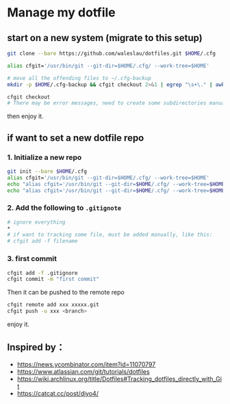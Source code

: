 # Manage my dotfile

## start on a new system (migrate to this setup)

```bash
git clone --bare https://github.com/waleslau/dotfiles.git $HOME/.cfg

alias cfgit='/usr/bin/git --git-dir=$HOME/.cfg/ --work-tree=$HOME'

# move all the offending files to ~/.cfg-backup
mkdir -p $HOME/.cfg-backup && cfgit checkout 2>&1 | egrep "\s+\." | awk {'print $1'} | xargs -I{} mv {} $HOME/.cfg-backup/{}

cfgit checkout
# There may be error messages, need to create some subdirectories manually, then execute the above script again to move the old configuration file, and then checkout again
```

then enjoy it.

## if want to set a new dotfile repo

### 1. Initialize a new repo

```bash
git init --bare $HOME/.cfg
alias cfgit='/usr/bin/git --git-dir=$HOME/.cfg/ --work-tree=$HOME'
echo "alias cfgit='/usr/bin/git --git-dir=$HOME/.cfg/ --work-tree=$HOME'" >> $HOME/.bashrc
echo "alias cfgit='/usr/bin/git --git-dir=$HOME/.cfg/ --work-tree=$HOME'" >> $HOME/.zshrc
```

### 2. Add the following to `.gitignote`

```bash
# ignore everything
*
# if want to tracking some file, must be added manually, like this:
# cfgit add -f filename
```

### 3. first commit

```bash
cfgit add -f .gitignore
cfgit commit -m "first commit"
```

Then it can be pushed to the remote repo

```bash
cfgit remote add xxx xxxxx.git
cfgit push -u xxx <branch>
```

enjoy it.

## Inspired by：

- <https://news.ycombinator.com/item?id=11070797>
- <https://www.atlassian.com/git/tutorials/dotfiles>
- <https://wiki.archlinux.org/title/Dotfiles#Tracking_dotfiles_directly_with_Git>
- <https://catcat.cc/post/diyo4/>
